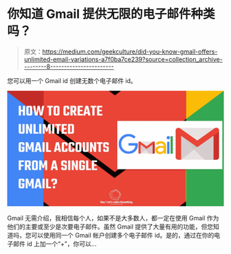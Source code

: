 # 你知道 Gmail 提供无限的电子邮件种类吗？

> 原文：<https://medium.com/geekculture/did-you-know-gmail-offers-unlimited-email-variations-a7f0ba7ce239?source=collection_archive---------8----------------------->

您可以用一个 Gmail id 创建无数个电子邮件 id。

![](img/88f4647d313fd1ccc25852ef2a3a5a4c.png)

Gmail 无需介绍，我相信每个人，如果不是大多数人，都一定在使用 Gmail 作为他们的主要或至少是次要电子邮件。虽然 Gmail 提供了大量有用的功能，但您知道吗，您可以使用同一个 Gmail 帐户创建多个电子邮件 id。是的，通过在你的电子邮件 id 上加一个“+”，你可以…